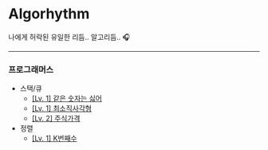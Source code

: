 # Algorhythm
나에게 허락된 유일한 리듬.. 알고리듬.. 🎧

---

### 프로그래머스
* 스택/큐
  * [\[Lv. 1\] 같은 숫자는 싫어](https://github.com/cykim43/Algorhythm/issues/2)
  * [\[Lv. 1\] 최소직사각형](https://github.com/cykim43/Algorhythm/issues/3)
  * [\[Lv. 2\] 주식가격](https://github.com/cykim43/Algorhythm/issues/1)
* 정렬
  * [\[Lv. 1\] K번째수](https://github.com/cykim43/Algorhythm/issues/4)
